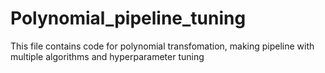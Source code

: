 # Polynomial_pipeline_tuning
This file contains code for polynomial transfomation, making pipeline with multiple algorithms and hyperparameter tuning
